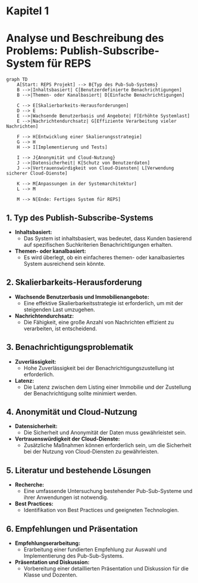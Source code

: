 # Kapitel 1

# Analyse und Beschreibung des Problems: Publish-Subscribe-System für REPS

```mermaid
graph TD
    A[Start: REPS Projekt] --> B{Typ des Pub-Sub-Systems}
    B -->|Inhaltsbasiert| C[Benutzerdefinierte Benachrichtigungen]
    B -->|Themen- oder Kanalbasiert| D[Einfache Benachrichtigungen]
    
    C --> E[Skalierbarkeits-Herausforderungen]
    D --> E
    E -->|Wachsende Benutzerbasis und Angebote| F[Erhöhte Systemlast]
    E -->|Nachrichtendurchsatz| G[Effiziente Verarbeitung vieler Nachrichten]
    
    F --> H[Entwicklung einer Skalierungsstrategie]
    G --> H
    H --> I[Implementierung und Tests]

    I --> J{Anonymität und Cloud-Nutzung}
    J -->|Datensicherheit| K[Schutz von Benutzerdaten]
    J -->|Vertrauenswürdigkeit von Cloud-Diensten| L[Verwendung sicherer Cloud-Dienste]

    K --> M[Anpassungen in der Systemarchitektur]
    L --> M

    M --> N[Ende: Fertiges System für REPS]
```


## 1. Typ des Publish-Subscribe-Systems
- **Inhaltsbasiert:** 
  - Das System ist inhaltsbasiert, was bedeutet, dass Kunden basierend auf spezifischen Suchkriterien Benachrichtigungen erhalten.
- **Themen- oder kanalbasiert:** 
  - Es wird überlegt, ob ein einfacheres themen- oder kanalbasiertes System ausreichend sein könnte.

## 2. Skalierbarkeits-Herausforderung
- **Wachsende Benutzerbasis und Immobilienangebote:** 
  - Eine effektive Skalierbarkeitsstrategie ist erforderlich, um mit der steigenden Last umzugehen.
- **Nachrichtendurchsatz:** 
  - Die Fähigkeit, eine große Anzahl von Nachrichten effizient zu verarbeiten, ist entscheidend.

## 3. Benachrichtigungsproblematik
- **Zuverlässigkeit:** 
  - Hohe Zuverlässigkeit bei der Benachrichtigungszustellung ist erforderlich.
- **Latenz:** 
  - Die Latenz zwischen dem Listing einer Immobilie und der Zustellung der Benachrichtigung sollte minimiert werden.

## 4. Anonymität und Cloud-Nutzung
- **Datensicherheit:** 
  - Die Sicherheit und Anonymität der Daten muss gewährleistet sein.
- **Vertrauenswürdigkeit der Cloud-Dienste:** 
  - Zusätzliche Maßnahmen können erforderlich sein, um die Sicherheit bei der Nutzung von Cloud-Diensten zu gewährleisten.

## 5. Literatur und bestehende Lösungen
- **Recherche:** 
  - Eine umfassende Untersuchung bestehender Pub-Sub-Systeme und ihrer Anwendungen ist notwendig.
- **Best Practices:** 
  - Identifikation von Best Practices und geeigneten Technologien.

## 6. Empfehlungen und Präsentation
- **Empfehlungserarbeitung:** 
  - Erarbeitung einer fundierten Empfehlung zur Auswahl und Implementierung des Pub-Sub-Systems.
- **Präsentation und Diskussion:** 
  - Vorbereitung einer detaillierten Präsentation und Diskussion für die Klasse und Dozenten.
